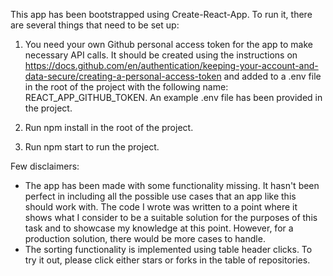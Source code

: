 This app has been bootstrapped using Create-React-App. To run it, there are several things that need to be set up:

1. You need your own Github personal access token for the app to make necessary API calls. It should be created using the instructions on https://docs.github.com/en/authentication/keeping-your-account-and-data-secure/creating-a-personal-access-token and added to a .env file in the root of the project with the following name: REACT_APP_GITHUB_TOKEN. An example .env file has been provided in the project.

2. Run npm install in the root of the project.

3. Run npm start to run the project.

Few disclaimers:

- The app has been made with some functionality missing. It hasn't been perfect in including all the possible use cases that an app like this should work with. The code I wrote was written to a point where it shows what I consider to be a suitable solution for the purposes of this task and to showcase my knowledge at this point. However, for a production solution, there would be more cases to handle.
- The sorting functionality is implemented using table header clicks. To try it out, please click either stars or forks in the table of repositories.